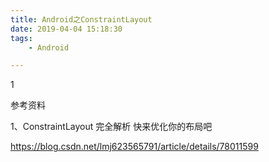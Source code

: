 ```yaml
---
title: Android之ConstraintLayout
date: 2019-04-04 15:18:30
tags:
	- Android

---
```




1

参考资料

1、ConstraintLayout 完全解析 快来优化你的布局吧

https://blog.csdn.net/lmj623565791/article/details/78011599